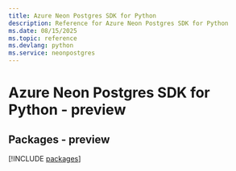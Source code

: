 ```yaml
---
title: Azure Neon Postgres SDK for Python
description: Reference for Azure Neon Postgres SDK for Python
ms.date: 08/15/2025
ms.topic: reference
ms.devlang: python
ms.service: neonpostgres
---
```

# Azure Neon Postgres SDK for Python - preview
## Packages - preview
[!INCLUDE [packages](neon-postgres-index.md)]